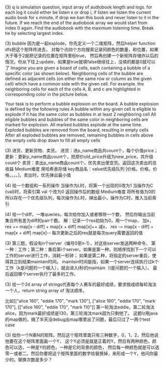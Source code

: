 (3) q is simulation question, input array of audiobook length and logs. 
for each log it could either be listen x or drop i, 
if listen we listen the current audio book for x minute, 
if drop we ban this book and never listen to it in the future. 
If we reach the end of the audiobook array we would start from index 0 again. 
Find the audiobook with the maximum listening time. Break tie by selecting largest index.

(3) bubble
因为是一起explode，你先定义一个二维矩阵，然后helper function dfs把这个矩阵传进去，
对每个点四个方向搜索记录同颜色的数量，和位置，如果大于等于2就把记录的位置在矩阵里标true，
然后再创建一个新矩阵存储炸以后的情况，你从下往上update，如果是true就填false继续往上，没填的都是0就可以了
Imagine you are given a board of cells, each containing a bubble of a specific color (as shown below). 
Neighboring cells of the bubble are defined as adjacent cells (on either the same row or column as the given cell) 
which have a common side with the given cell. For example. the neighboring cells for each of the cells A, B, and c are 
highlighted in corresponding color in the picture below.

Your task is to perform a bubble explosion on the board. A bubble explosion is defined by the following rules
A bubble within any given cell is eligible to explode if it has the same color as bubbles in at least 2 neighboring cell 
All eligible bubbles and bubbles of the same color in neighboring cells are marked for explosion.
All marked bubbles explode at the same time. Exploded bubbles are removed from the board, resulting in empty cells
After all exploded bubbles are removed, remaining bubbles in cells above the empty cells drop down to fill all empty cells

(3) 进货、更新货物、卖货。
进货：进p_name商品共count个，每个价值price；
更新：更新p_name商品count个，把原价old_price升级为new_price，共升级count个
卖货：卖出p_name商品count个，优先卖出便宜货。返回这次卖出的总收益
Medium难度
用哈希表存储 key商品名：value优先级队列 [价格，价格，价格，。。。]，卖出时，优先弹出最小值

(4) 给一个数组和一系列操作
当操作为L时，将第一个出现的0改为1
当操作为C {val}时，将索引第 val 个改为0
返回操作后的数组
Medium难度
将所有值为0的所以存在一个优先级队列，每次操作为L时，弹出最小，操作为C时，推入当前索引

(4) 给一个diff，一堆queries，每次给你加入或者移除一个数，‍ 然后你输出当前集合所有差为diff的pair个数。
解：记录一个res初始为0，用一个map，
加x，
res += map[x - diff] + map[x + diff]
map[x]++
减x，
res -= map[x - diff] + map[x + diff]
map[x]--
每次更新之后的res就是每次query需要返回的值

(3) 第三题，假设有n个server（编号0至n-1），对这些server发送两种命令，
第一种：工作；第二种：重启第i个server。如果是第一种，则顺序找到下一个可以工作的server进行工作，消耗一秒钟；
如果是第二种，将指定的server重启，使得其立刻结束maintain时间。
maintain时间是指，如果一个server连续执行过k个工作（k是问题的一个输入），就会进入t秒的maintain（t是问题的一个输入）。
最后返回哪个server执行了最多的工作。

(3) 给一个2d array of strings代表每个人赛车的最好成绩，要求按成绩每轮淘汰一个人，return string array of 淘汰顺序。

比如[["alice 160", "eddie 170", "mark 130"], ["alice 160", "eddie 170", "mark 170"], [["alice 160", "eddie 170", "mark 110"]]
第一轮淘汰eddie，第二轮淘汰alice，因为mark最好成绩是130，第三轮淘汰mark因为只剩他了。
这题lz用java的map做的，搞了半天没debug出map哪里出了问题，最后只过了一两个test case

(3) 给你一个N乘N的矩阵。然后这个矩阵里面只有三种数字，0，1，2，然后他说他要在这个矩阵里面画一个Y，
这个Y必须是就是正着的Y。然后有两种颜色，颜色可以选，一种是Y的颜色，一种是它的背景的颜色，
然后每一种颜色就是可以选零一或者二。然后你要把这个矩阵里面的数字给替换掉，来形成一个Y，他问你最少的。替换次数是多少？


